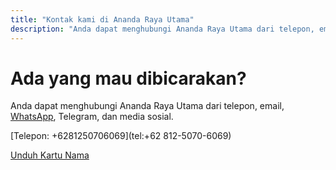 ```yaml
---
title: "Kontak kami di Ananda Raya Utama"
description: "Anda dapat menghubungi Ananda Raya Utama dari telepon, email, WhatsApp, Telegram, dan media sosial."
---
```

# Ada yang mau dibicarakan?

Anda dapat menghubungi Ananda Raya Utama dari telepon, email, [WhatsApp](https://wa.me/6281250706069), Telegram, dan media sosial.

[Telepon: +6281250706069](tel:+62 812-5070-6069)

[Unduh Kartu Nama](/card.vcf)

